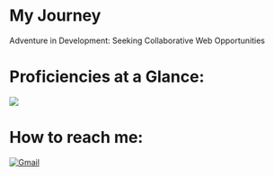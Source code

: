 # My Journey
Adventure in Development: Seeking Collaborative Web Opportunities


# Proficiencies at a Glance:
<a href="#"> <img src="https://skillicons.dev/icons?i=js,react,python,nodejs,express,xd,git,theme=dark"/> </a>
 <br />
  <h1> How to reach me: </h1>
<p>
 <a href="mailto:salar.m.mahani@mail.com">
  <img alt="Gmail" src="https://img.shields.io/badge/Gmail-D14836?style=for-the-badge&logo=gmail&logoColor=white"/>
 </a> 
 <br />

<!-- Proudly created with GPRM ( https://gprm.itsvg.in ) -->
